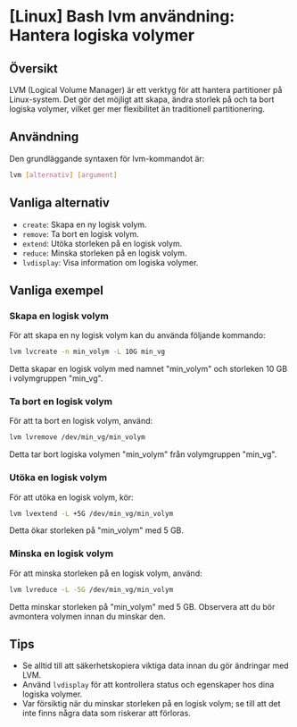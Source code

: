 # [Linux] Bash lvm användning: Hantera logiska volymer

## Översikt
LVM (Logical Volume Manager) är ett verktyg för att hantera partitioner på Linux-system. Det gör det möjligt att skapa, ändra storlek på och ta bort logiska volymer, vilket ger mer flexibilitet än traditionell partitionering.

## Användning
Den grundläggande syntaxen för lvm-kommandot är:

```bash
lvm [alternativ] [argument]
```

## Vanliga alternativ
- `create`: Skapa en ny logisk volym.
- `remove`: Ta bort en logisk volym.
- `extend`: Utöka storleken på en logisk volym.
- `reduce`: Minska storleken på en logisk volym.
- `lvdisplay`: Visa information om logiska volymer.

## Vanliga exempel
### Skapa en logisk volym
För att skapa en ny logisk volym kan du använda följande kommando:

```bash
lvm lvcreate -n min_volym -L 10G min_vg
```
Detta skapar en logisk volym med namnet "min_volym" och storleken 10 GB i volymgruppen "min_vg".

### Ta bort en logisk volym
För att ta bort en logisk volym, använd:

```bash
lvm lvremove /dev/min_vg/min_volym
```
Detta tar bort logiska volymen "min_volym" från volymgruppen "min_vg".

### Utöka en logisk volym
För att utöka en logisk volym, kör:

```bash
lvm lvextend -L +5G /dev/min_vg/min_volym
```
Detta ökar storleken på "min_volym" med 5 GB.

### Minska en logisk volym
För att minska storleken på en logisk volym, använd:

```bash
lvm lvreduce -L -5G /dev/min_vg/min_volym
```
Detta minskar storleken på "min_volym" med 5 GB. Observera att du bör avmontera volymen innan du minskar den.

## Tips
- Se alltid till att säkerhetskopiera viktiga data innan du gör ändringar med LVM.
- Använd `lvdisplay` för att kontrollera status och egenskaper hos dina logiska volymer.
- Var försiktig när du minskar storleken på en logisk volym; se till att det inte finns några data som riskerar att förloras.